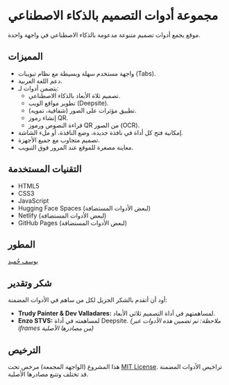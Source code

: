 # مجموعة أدوات التصميم بالذكاء الاصطناعي

موقع يجمع أدوات تصميم متنوعة مدعومة بالذكاء الاصطناعي في واجهة واحدة.

## المميزات

- واجهة مستخدم سهلة وبسيطة مع نظام تبويبات (Tabs).
- دعم اللغة العربية.
- يتضمن أدوات لـ:
    - تصميم ثلاة الأبعاد بالذكاء الاصطناعي.
    - تطوير مواقع الويب (Deepsite).
    - تطبيق مؤثرات على الصور (شفافية، تمويه).
    - إنشاء رموز QR.
    - قراءة النصوص ورموز QR من الصور (OCR).
- إمكانية فتح كل أداة في نافذة جديدة، وضع النافذة، أو ملء الشاشة.
- تصميم متجاوب مع جميع الأجهزة.
- معاينة مصغرة للموقع عند المرور فوق التبويب.

## التقنيات المستخدمة

- HTML5
- CSS3
- JavaScript
- Hugging Face Spaces (لبعض الأدوات المستضافة)
- Netlify (لبعض الأدوات المستضافة)
- GitHub Pages (لبعض الأدوات المستضافة)

## المطور

[يوسف حُميد](https://behance.net/yosfgfx)

## شكر وتقدير

أود أن أتقدم بالشكر الجزيل لكل من ساهم في الأدوات المضمنة:
- **Trudy Painter & Dev Valladares:** لمساهمتهم في أداة التصميم ثلاثي الأبعاد.
- **Enzo STVS:** لمساهمته في أداة Deepsite.
*(ملاحظة: تم تضمين هذه الأدوات عبر iframes من مصادرها الأصلية)*

## الترخيص

هذا المشروع (الواجهة المجمعة) مرخص تحت [MIT License](LICENSE). تراخيص الأدوات المضمنة قد تختلف وتتبع مصادرها الأصلية.